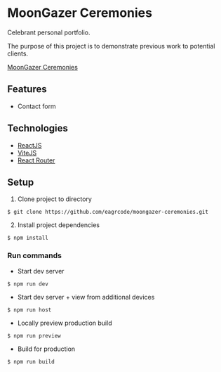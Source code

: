 # MoonGazer Ceremonies

Celebrant personal portfolio.

The purpose of this project is to demonstrate previous work to potential clients.

[MoonGazer Ceremonies](https://moongazerceremonies.co.uk/ "MoonGazer Ceremonies")

## Features

- Contact form

## Technologies

- [ReactJS](https://react.dev/ "React Docs")
- [ViteJS](https://vitejs.dev/ "ViteJS")
- [React Router](https://reactrouter.com/en/main/components/routes "React Router")

## Setup

1. Clone project to directory

```console
$ git clone https://github.com/eagrcode/moongazer-ceremonies.git
```

2. Install project dependencies

```console
$ npm install
```

### Run commands

- Start dev server

```console
$ npm run dev
```

- Start dev server + view from additional devices

```console
$ npm run host
```

- Locally preview production build

```console
$ npm run preview
```

- Build for production

```console
$ npm run build
```
